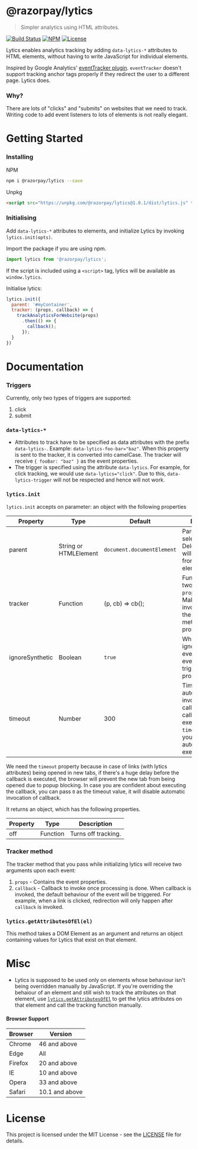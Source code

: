 # @razorpay/lytics
> Simpler analytics using HTML attributes.

<a href="https://travis-ci.com/razorpay/lytics.js" title="Build Status"><img src="https://api.travis-ci.com/razorpay/lytics.js.svg?branch=master" alt="Build Status" /></a> <a href="https://www.npmjs.com/package/@razorpay/lytics" title="NPM"><img src="https://img.shields.io/npm/v/@razorpay/lytics.svg" alt="NPM" /></a> <a href="https://github.com/razorpay/lytics.js/tree/master/LICENSE" title="License"><img src="https://img.shields.io/github/license/razorpay/lytics.js.svg" alt="License"/></a>

Lytics enables analytics tracking by adding `data-lytics-*` attributes to HTML elements, without having to write JavaScript for individual elements.

Inspired by Google Analytics' [eventTracker plugin](https://github.com/googleanalytics/autotrack/blob/master/docs/plugins/event-tracker.md). `eventTracker` doesn't support tracking anchor tags properly if they redirect the user to a different page. Lytics does.

### Why?

There are lots of "clicks" and "submits" on websites that we need to track. Writing code to add event listeners to lots of elements is not really elegant.

# Getting Started

### Installing

NPM
```bash
npm i @razorpay/lytics --save
```

Unpkg
```html
<script src="https://unpkg.com/@razorpay/lytics@1.0.1/dist/lytics.js" type="text/javascript"></script>
```

### Initialising

Add `data-lytics-*` attributes to elements, and initialize Lytics by invoking `lytics.init(opts)`.

Import the package if you are using npm.

```js
import lytics from '@razorpay/lytics';
```

If the script is included using a `<script>` tag, lytics will be available as `window.lytics`.

Initialise lytics:
```js
lytics.init({
  parent: '#myContainer',
  tracker: (props, callback) => {
    trackAnalyticsForWebsite(props)
      .then(() => {
        callback();
      });
  }
})
```

# Documentation

### Triggers

Currently, only two types of triggers are supported:
1. click
2. submit

### `data-lytics-*`

- Attributes to track have to be specified as data attributes with the prefix `data-lytics-`. Example: `data-lytics-foo-bar="baz"`. When this property is sent to the tracker, it is converted into camelCase. The tracker will receive `{ fooBar: "baz" }` as the event properties.
- The trigger is specified using the attribute `data-lytics`. For example, for click tracking, we would use `data-lytics="click"`. Due to this, `data-lytics-trigger` will not be respected and hence will not work.

### `lytics.init`

`lytics.init` accepts on parameter: an object with the following properties

| Property | Type | Default | Description |
| --- | --- | --- | --- |
| parent | String or HTMLElement | `document.documentElement` | Parent element or selector. Delegated events will be listened from this element. |
| tracker | Function | (p, cb) => cb(); | Function that gets two parameters: `props`, `callback`. Make sure to invoke callback in the tracking method that you provide. |
| ignoreSynthetic | Boolean | `true` | Whether or not to ignore synthetic events. Synthetic events are events triggered programmatically. |
| timeout | Number | 300 | Timeout for automatic invocation of callback. If the callback isn't executed within `timeout` ms by you, it will automatically be executed.

We need the `timeout` property because in case of links (with lytics attributes) being opened in new tabs, if there's a huge delay before the callback is executed, the browser will prevent the new tab from being opened due to popup blocking. In case you are confident about executing the callback, you can pass `0` as the timeout value, it will disable automatic invocation of callback.

It returns an object, which has the following properties.

| Property | Type | Description |
| --- | --- | --- |
| off | Function | Turns off tracking. |

### Tracker method

The tracker method that you pass while initializing lytics will receive two arguments upon each event:
1. `props` - Contains the event properties.
2. `callback` - Callback to invoke once processing is done. When callback is invoked, the default behaviour of the event will be triggered. For example, when a link is clicked, redirection will only happen after `callback` is invoked.

### `lytics.getAttributesOfEl(el)`

This method takes a DOM Element as an argument and returns an object containing values for Lytics that exist on that element.

# Misc

- Lytics is supposed to be used only on elements whose behaviour isn't being overridden manually by JavaScript. If you're overriding the behaiour of an element and still wish to track the attributes on that element, use [`lytics.getAttributesOfEl`](#lyticsgetattributesofelel) to get the lytics attributes on that element and call the tracking function manually.

#### Browser Support

| Browser | Version |
| --- | --- |
| Chrome | 46 and above |
| Edge | All |
| Firefox | 20 and above |
| IE | 10 and above |
| Opera | 33 and above |
| Safari | 10.1 and above |

# License

This project is licensed under the MIT License - see the [LICENSE](LICENSE) file for details.
